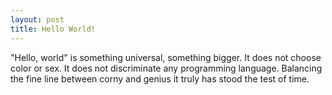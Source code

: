```yaml
---
layout: post
title: Hello World!
---
```


"Hello, world" is something universal, something bigger. It does not choose color or sex. It does not discriminate any programming language. Balancing the fine line between corny and genius it truly has stood the test of time.
